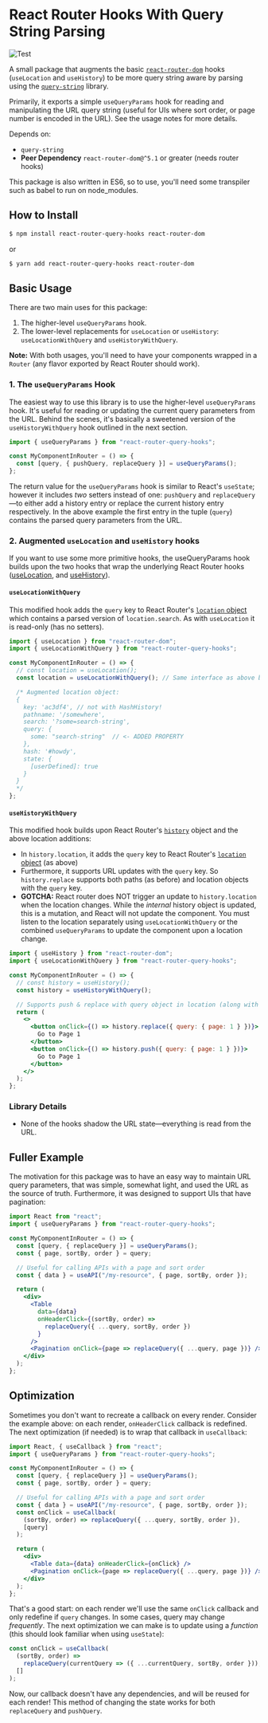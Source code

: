 # React Router Hooks With Query String Parsing

![Test](https://github.com/aaronpanch/react-router-query-hooks/workflows/Test/badge.svg)

A small package that augments the basic [`react-router-dom`](https://reactrouter.com/web/guides/quick-start) hooks (`useLocation` and `useHistory`) to be more query string aware by parsing using the [`query-string`](https://github.com/sindresorhus/query-string) library.

Primarily, it exports a simple `useQueryParams` hook for reading and manipulating the URL query string (useful for UIs where sort order, or page number is encoded in the URL). See the usage notes for more details.

Depends on:

- `query-string`
- **Peer Dependency** `react-router-dom@^5.1` or greater (needs router hooks)

This package is also written in ES6, so to use, you'll need some transpiler such as babel to run on node_modules.

## How to Install

```bash
$ npm install react-router-query-hooks react-router-dom
```

or

```bash
$ yarn add react-router-query-hooks react-router-dom
```

## Basic Usage

There are two main uses for this package:

1. The higher-level `useQueryParams` hook.
2. The lower-level replacements for `useLocation` or `useHistory`: `useLocationWithQuery` and `useHistoryWithQuery`.

**Note:** With both usages, you'll need to have your components wrapped in a `Router` (any flavor exported by React Router should work).

### 1. The `useQueryParams` Hook

The easiest way to use this library is to use the higher-level `useQueryParams` hook. It's useful for reading or updating the current query parameters from the URL. Behind the scenes, it's basically a sweetened version of the `useHistoryWithQuery` hook outlined in the next section.

```jsx
import { useQueryParams } from "react-router-query-hooks";

const MyComponentInRouter = () => {
  const [query, { pushQuery, replaceQuery }] = useQueryParams();
};
```

The return value for the `useQueryParams` hook is similar to React's `useState`; however it includes _two_ setters instead of one: `pushQuery` and `replaceQuery`—to either add a history entry or replace the current history entry respectively. In the above example the first entry in the tuple (`query`) contains the parsed query parameters from the URL.

### 2. Augmented `useLocation` and `useHistory` hooks

If you want to use some more primitive hooks, the useQueryParams hook builds upon the two hooks that wrap the underlying React Router hooks ([useLocation](https://reacttraining.com/react-router/web/api/Hooks/uselocation), and [useHistory](https://reacttraining.com/react-router/web/api/Hooks/usehistory)).

#### `useLocationWithQuery`

This modified hook adds the `query` key to React Router's [`location` object](https://reacttraining.com/react-router/web/api/location) which contains a parsed version of `location.search`. As with `useLocation` it is read-only (has no setters).

```jsx
import { useLocation } from "react-router-dom";
import { useLocationWithQuery } from "react-router-query-hooks";

const MyComponentInRouter = () => {
  // const location = useLocation();
  const location = useLocationWithQuery(); // Same interface as above but with location.query

  /* Augmented location object:
  {
    key: 'ac3df4', // not with HashHistory!
    pathname: '/somewhere',
    search: '?some=search-string',
    query: {
      some: "search-string"  // <- ADDED PROPERTY
    },
    hash: '#howdy',
    state: {
      [userDefined]: true
    }
  }
  */
};
```

#### `useHistoryWithQuery`

This modified hook builds upon React Router's [`history`](https://reacttraining.com/react-router/web/api/history) object and the above location additions:

- In `history.location`, it adds the `query` key to React Router's [`location` object](https://reacttraining.com/react-router/web/api/location) (as above)
- Furthermore, it supports URL updates with the `query` key. So `history.replace` supports both paths (as before) and location objects with the `query` key.
- **GOTCHA:** React router does NOT trigger an update to `history.location` when the location changes. While the _internal_ history object is updated, this is a mutation, and React will not update the component. You must listen to the location separately using `useLocationWithQuery` or the combined `useQueryParams` to update the component upon a location change.

```jsx
import { useHistory } from "react-router-dom";
import { useLocationWithQuery } from "react-router-query-hooks";

const MyComponentInRouter = () => {
  // const history = useHistory();
  const history = useHistoryWithQuery();

  // Supports push & replace with query object in location (along with supporting the existing API):
  return (
    <>
      <button onClick={() => history.replace({ query: { page: 1 } })}>
        Go to Page 1
      </button>
      <button onClick={() => history.push({ query: { page: 1 } })}>
        Go to Page 1
      </button>
    </>
  );
};
```

### Library Details

- None of the hooks shadow the URL state—everything is read from the URL.

## Fuller Example

The motivation for this package was to have an easy way to maintain URL query parameters, that was simple, somewhat light, and used the URL as the source of truth. Furthermore, it was designed to support UIs that have pagination:

```jsx
import React from "react";
import { useQueryParams } from "react-router-query-hooks";

const MyComponentInRouter = () => {
  const [query, { replaceQuery }] = useQueryParams();
  const { page, sortBy, order } = query;

  // Useful for calling APIs with a page and sort order
  const { data } = useAPI("/my-resource", { page, sortBy, order });

  return (
    <div>
      <Table
        data={data}
        onHeaderClick={(sortBy, order) =>
          replaceQuery({ ...query, sortBy, order })
        }
      />
      <Pagination onClick={page => replaceQuery({ ...query, page })} />
    </div>
  );
};
```

## Optimization

Sometimes you don't want to recreate a callback on every render. Consider the example above: on each render, `onHeaderClick` callback is redefined. The next optimization (if needed) is to wrap that callback in `useCallback`:

```jsx
import React, { useCallback } from "react";
import { useQueryParams } from "react-router-query-hooks";

const MyComponentInRouter = () => {
  const [query, { replaceQuery }] = useQueryParams();
  const { page, sortBy, order } = query;

  // Useful for calling APIs with a page and sort order
  const { data } = useAPI("/my-resource", { page, sortBy, order });
  const onClick = useCallback(
    (sortBy, order) => replaceQuery({ ...query, sortBy, order }),
    [query]
  );

  return (
    <div>
      <Table data={data} onHeaderClick={onClick} />
      <Pagination onClick={page => replaceQuery({ ...query, page })} />
    </div>
  );
};
```

That's a good start: on each render we'll use the same `onClick` callback and only redefine if `query` changes. In some cases, query may change _frequently_. The next optimization we can make is to update using a _function_ (this should look familiar when using `useState`):

```js
const onClick = useCallback(
  (sortBy, order) =>
    replaceQuery(currentQuery => ({ ...currentQuery, sortBy, order })),
  []
);
```

Now, our callback doesn't have any dependencies, and will be reused for each render! This method of changing the state works for both `replaceQuery` and `pushQuery`.
